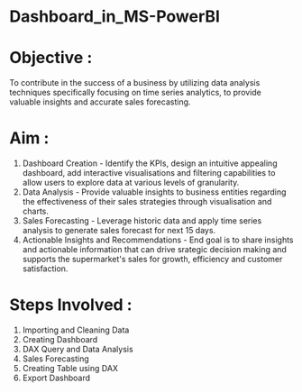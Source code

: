 # Dashboard_in_MS-PowerBI
# Objective :
To contribute in the success of a business by utilizing data analysis techniques specifically focusing on time series analytics, to provide valuable insights and accurate sales forecasting.
# Aim :
1. Dashboard Creation - Identify the KPIs, design an intuitive appealing dashboard, add interactive visualisations and filtering capabilities to allow users to explore data at various levels of granularity.
2. Data Analysis - Provide valuable insights to business entities regarding the effectiveness of their sales strategies through visualisation and charts.
3. Sales Forecasting - Leverage historic data and apply time series analysis to generate sales forecast for next 15 days.
4. Actionable Insights and Recommendations - End goal is to share insights and actionable information that can drive srategic decision making and supports the supermarket's sales for growth, efficiency and customer satisfaction.
# Steps Involved :
1. Importing and Cleaning Data
2. Creating Dashboard
3. DAX Query and Data Analysis
4. Sales Forecasting
5. Creating Table using DAX
6. Export Dashboard
